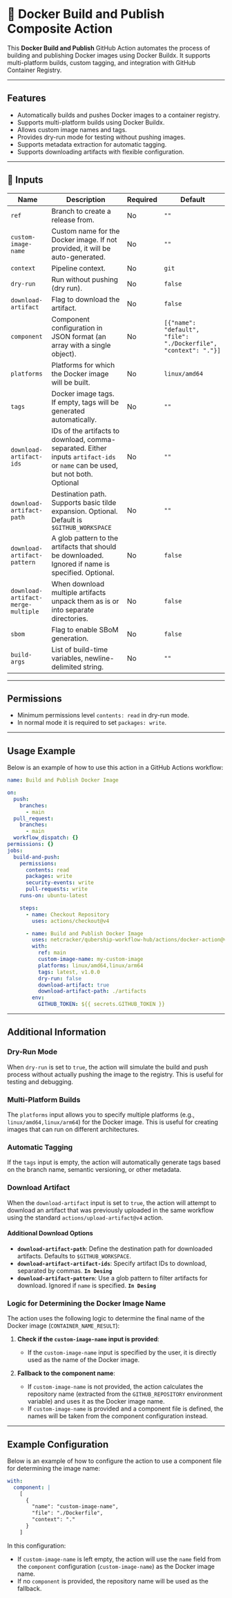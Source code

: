 # 🚀 Docker Build and Publish Composite Action

This **Docker Build and Publish** GitHub Action automates the process of building and publishing Docker images using Docker Buildx. It supports multi-platform builds, custom tagging, and integration with GitHub Container Registry.

---

## Features

- Automatically builds and pushes Docker images to a container registry.
- Supports multi-platform builds using Docker Buildx.
- Allows custom image names and tags.
- Provides dry-run mode for testing without pushing images.
- Supports metadata extraction for automatic tagging.
- Supports downloading artifacts with flexible configuration.

---

## 📌 Inputs

| Name                      | Description                                                                                                                        | Required | Default                                                      |
|---------------------------|------------------------------------------------------------------------------------------------------------------------------------|----------|--------------------------------------------------------------|
| `ref`                     | Branch to create a release from.                                                                                                   | No       | `""`                                                         |
| `custom-image-name`       | Custom name for the Docker image. If not provided, it will be auto-generated.                                                      | No       | `""`                                                         |
| `context`                 | Pipeline context.                                                                                                                  | No       | `git`                                                        |
| `dry-run`                 | Run without pushing (dry run).                                                                                                     | No       | `false`                                                      |
| `download-artifact`       | Flag to download the artifact.                                                                                                     | No       | `false`                                                      |
| `component`               | Component configuration in JSON format (an array with a single object).                                                            | No       | `[{"name": "default", "file": "./Dockerfile", "context": "."}]` |
| `platforms`               | Platforms for which the Docker image will be built.                                                                                | No       | `linux/amd64`                                                |
| `tags`                    | Docker image tags. If empty, tags will be generated automatically.                                                                 | No       | `""`                                                         |
| `download-artifact-ids`   | IDs of the artifacts to download, comma-separated. Either inputs `artifact-ids` or `name` can be used, but not both. Optional      | No       | `""`                                                         |
| `download-artifact-path`  | Destination path. Supports basic tilde expansion. Optional. Default is `$GITHUB_WORKSPACE`                                         | No       | `""`                                                         |
| `download-artifact-pattern`| A glob pattern to the artifacts that should be downloaded. Ignored if name is specified. Optional.                                | No       | `false`                                                      |
| `download-artifact-merge-multiple` | When download multiple artifacts unpack them as is or into separate directories.                                          | No       | `false`                                                      |
| `sbom`                    | Flag to enable SBoM generation. | No | `false` |
| `build-args`              | List of build-time variables, newline-delimited string. | No | `""` |

---

## Permissions

- Minimum permissions level `contents: read` in dry-run mode.
- In normal mode it is required to set `packages: write`.

---

## Usage Example

Below is an example of how to use this action in a GitHub Actions workflow:

```yaml
name: Build and Publish Docker Image

on:
  push:
    branches:
      - main
  pull_request:
    branches:
      - main
  workflow_dispatch: {}
permissions: {}
jobs:
  build-and-push:
    permissions:
      contents: read
      packages: write
      security-events: write
      pull-requests: write
    runs-on: ubuntu-latest

    steps:
      - name: Checkout Repository
        uses: actions/checkout@v4

      - name: Build and Publish Docker Image
        uses: netcracker/qubership-workflow-hub/actions/docker-action@v2.0.1
        with:
          ref: main
          custom-image-name: my-custom-image
          platforms: linux/amd64,linux/arm64
          tags: latest, v1.0.0
          dry-run: false
          download-artifact: true
          download-artifact-path: ./artifacts
        env:
          GITHUB_TOKEN: ${{ secrets.GITHUB_TOKEN }}
```

---

## Additional Information

### Dry-Run Mode

When `dry-run` is set to `true`, the action will simulate the build and push process without actually pushing the image to the registry. This is useful for testing and debugging.

### Multi-Platform Builds

The `platforms` input allows you to specify multiple platforms (e.g., `linux/amd64,linux/arm64`) for the Docker image. This is useful for creating images that can run on different architectures.

### Automatic Tagging

If the `tags` input is empty, the action will automatically generate tags based on the branch name, semantic versioning, or other metadata.

### Download Artifact

When the `download-artifact` input is set to `true`, the action will attempt to download an artifact that was previously uploaded in the same workflow using the standard `actions/upload-artifact@v4` action.

#### Additional Download Options

- **`download-artifact-path`**: Define the destination path for downloaded artifacts. Defaults to `$GITHUB_WORKSPACE`.
- **`download-artifact-artifact-ids`**: Specify artifact IDs to download, separated by commas. **`In Desing`**
- **`download-artifact-pattern`**: Use a glob pattern to filter artifacts for download. Ignored if `name` is specified. **`In Desing`**

### Logic for Determining the Docker Image Name

The action uses the following logic to determine the final name of the Docker image (`CONTAINER_NAME_RESULT`):

1. **Check if the `custom-image-name` input is provided**:
   - If the `custom-image-name` input is specified by the user, it is directly used as the name of the Docker image.

2. **Fallback to the component name**:
   - If `custom-image-name` is not provided, the action calculates the repository name (extracted from the `GITHUB_REPOSITORY` environment variable) and uses it as the Docker image name.
   - If `custom-image-name` is provided and a component file is defined, the names will be taken from the component configuration instead.

---

## Example Configuration

Below is an example of how to configure the action to use a component file for determining the image name:

```yaml
with:
  component: |
    [
      {
        "name": "custom-image-name",
        "file": "./Dockerfile",
        "context": "."
      }
    ]
```

In this configuration:

- If `custom-image-name` is left empty, the action will use the `name` field from the `component` configuration (`custom-image-name`) as the Docker image name.
- If no `component` is provided, the repository name will be used as the fallback.
